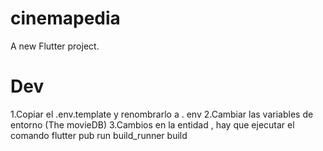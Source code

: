 # cinemapedia

A new Flutter project.

# Dev

1.Copiar el .env.template y renombrarlo a . env
2.Cambiar las variables de entorno (The movieDB)
3.Cambios en la entidad , hay que ejecutar el comando  flutter pub run build_runner build 
